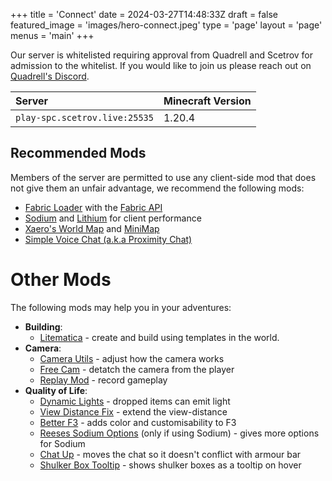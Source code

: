 +++
title = 'Connect'
date = 2024-03-27T14:48:33Z
draft = false
featured_image = 'images/hero-connect.jpeg'
type = 'page'
layout = 'page'
menus = 'main'
+++

Our server is whitelisted requiring approval from Quadrell and Scetrov for admission to the whitelist. If you would like to join us please reach out on [Quadrell's Discord](https://discord.gg/MjC9EXn899).

| Server                        | Minecraft Version |
| :---------------------------- | :------ |
| `play-spc.scetrov.live:25535` | 1.20.4  |

## Recommended Mods

Members of the server are permitted to use any client-side mod that does not give them an unfair advantage, we recommend the following mods:

- [Fabric Loader](https://fabricmc.net/) with the [Fabric API](https://modrinth.com/mod/fabric-api/)
- [Sodium](https://modrinth.com/mod/sodium/) and [Lithium](https://modrinth.com/mod/lithium/) for client performance
- [Xaero's World Map](https://modrinth.com/mod/xaeros-world-map) and [MiniMap](https://modrinth.com/mod/xaeros-minimap)
- [Simple Voice Chat (a.k.a Proximity Chat)](https://modrinth.com/plugin/simple-voice-chat)

# Other Mods

The following mods may help you in your adventures:

- **Building**:
    - [Litematica](https://www.curseforge.com/minecraft/mc-mods/litematica) - create and build using templates in the world.
- **Camera**:
    - [Camera Utils](https://modrinth.com/mod/camera-utils) - adjust how the camera works
    - [Free Cam](https://modrinth.com/mod/freecam) - detatch the camera from the player
    - [Replay Mod](https://www.replaymod.com/) - record gameplay
- **Quality of Life**:
    - [Dynamic Lights](https://modrinth.com/datapack/dynamic-lights) - dropped items can emit light
    - [View Distance Fix](https://modrinth.com/mod/view-distance-fix) - extend the view-distance
    - [Better F3](https://modrinth.com/mod/betterf3) - adds color and customisability to F3
    - [Reeses Sodium Options](https://modrinth.com/mod/reeses-sodium-options) (only if using Sodium) - gives more options for Sodium
    - [Chat Up](https://www.curseforge.com/minecraft/mc-mods/chat-up) - moves the chat so it doesn't conflict with armour bar
    - [Shulker Box Tooltip](https://modrinth.com/mod/shulkerboxtooltip) - shows shulker boxes as a tooltip on hover

